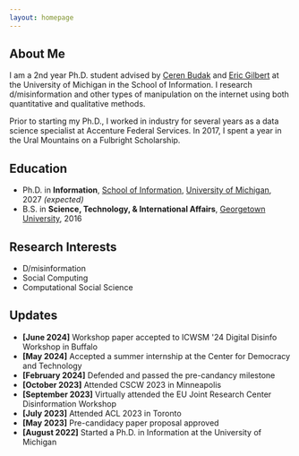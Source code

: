 ```yaml
---
layout: homepage
---
```


## About Me

I am a 2nd year Ph.D. student advised by [Ceren Budak](https://www.si.umich.edu/people/ceren-budak) and [Eric Gilbert](http://eegilbert.org/) at the University of Michigan in the School of Information. I research d/misinformation and other types of manipulation on the internet using both quantitative and qualitative methods.

Prior to starting my Ph.D., I worked in industry for several years as a data science specialist at Accenture Federal Services. In 2017, I spent a year in the Ural Mountains on a Fulbright Scholarship.

## Education

- Ph.D. in **Information**, [School of Information](https://www.si.umich.edu/), [University of Michigan](https://umich.edu/), 2027 _(expected)_
- B.S. in **Science, Technology, & International Affairs**, [Georgetown University](https://www.georgetown.edu/), 2016

## Research Interests

- D/misinformation
- Social Computing
- Computational Social Science

## Updates

- **[June 2024]** Workshop paper accepted to ICWSM '24 Digital Disinfo Workshop in Buffalo
- **[May 2024]** Accepted a summer internship at the Center for Democracy and Technology
- **[February 2024]** Defended and passed the pre-candancy milestone
- **[October 2023]** Attended CSCW 2023 in Minneapolis
- **[September 2023]** Virtually attended the EU Joint Research Center Disinformation Workshop
- **[July 2023]** Attended ACL 2023 in Toronto
- **[May 2023]** Pre-candidacy paper proposal approved
- **[August 2022]** Started a Ph.D. in Information at the University of Michigan
